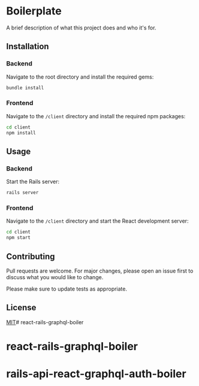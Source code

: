 # Boilerplate

A brief description of what this project does and who it's for.

## Installation

### Backend

Navigate to the root directory and install the required gems:

```bash
bundle install
```

### Frontend

Navigate to the `/client` directory and install the required npm packages:

```bash
cd client
npm install
```

## Usage

### Backend

Start the Rails server:

```bash
rails server
```

### Frontend

Navigate to the `/client` directory and start the React development server:

```bash
cd client
npm start
```

## Contributing

Pull requests are welcome. For major changes, please open an issue first to discuss what you would like to change.

Please make sure to update tests as appropriate.

## License

[MIT](https://choosealicense.com/licenses/mit/)# react-rails-graphql-boiler
# react-rails-graphql-boiler
# rails-api-react-graphql-auth-boiler

